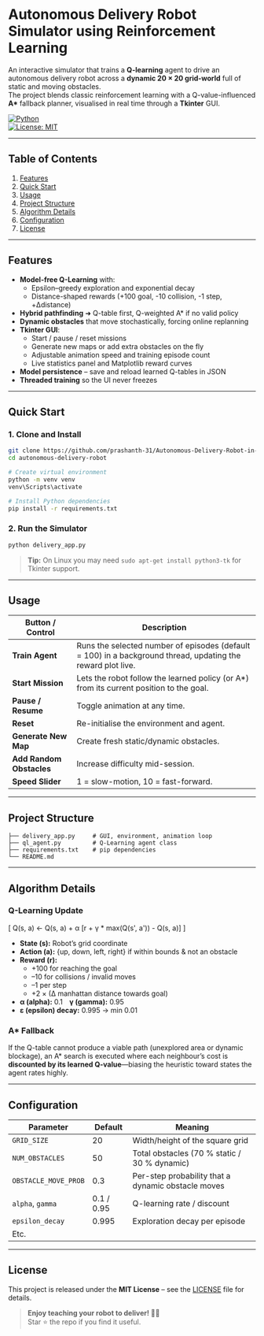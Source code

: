 
# Autonomous Delivery Robot Simulator using Reinforcement Learning


An interactive simulator that trains a **Q-learning** agent to drive an autonomous delivery robot across a **dynamic 20 × 20 grid-world** full of static and moving obstacles.  
The project blends classic reinforcement learning with a Q-value-influenced **A\*** fallback planner, visualised in real time through a **Tkinter** GUI.

[![Python](https://img.shields.io/badge/python-3.8%2B-blue.svg)](https://www.python.org/)  
[![License: MIT](https://img.shields.io/badge/License-MIT-yellow.svg)](LICENSE)

---

## Table of Contents
1. [Features](#features)  
2. [Quick Start](#quick-start)  
3. [Usage](#usage)  
4. [Project Structure](#project-structure)  
5. [Algorithm Details](#algorithm-details)  
6. [Configuration](#configuration)  
7. [License](#license)  

---

## Features
- **Model-free Q-Learning** with:
  - Epsilon–greedy exploration and exponential decay  
  - Distance-shaped rewards (+100 goal, -10 collision, -1 step, +Δdistance)  
- **Hybrid pathfinding** ➜ Q-table first, Q-weighted A\* if no valid policy  
- **Dynamic obstacles** that move stochastically, forcing online replanning  
- **Tkinter GUI**:
  - Start / pause / reset missions  
  - Generate new maps or add extra obstacles on the fly  
  - Adjustable animation speed and training episode count  
  - Live statistics panel and Matplotlib reward curves  
- **Model persistence** – save and reload learned Q-tables in JSON  
- **Threaded training** so the UI never freezes

---

## Quick Start

### 1. Clone and Install
```bash
git clone https://github.com/prashanth-31/Autonomous-Delivery-Robot-in-Dynamic-Urban-Environment.git
cd autonomous-delivery-robot

# Create virtual environment 
python -m venv venv
venv\Scripts\activate

# Install Python dependencies
pip install -r requirements.txt
```

### 2. Run the Simulator
```bash
python delivery_app.py
```

> **Tip:** On Linux you may need `sudo apt-get install python3-tk` for Tkinter support.

---

## Usage

| Button / Control | Description |
|------------------|-------------|
| **Train Agent**  | Runs the selected number of episodes (default = 100) in a background thread, updating the reward plot live. |
| **Start Mission**| Lets the robot follow the learned policy (or A\*) from its current position to the goal. |
| **Pause / Resume** | Toggle animation at any time. |
| **Reset** | Re-initialise the environment and agent. |
| **Generate New Map** | Create fresh static/dynamic obstacles. |
| **Add Random Obstacles** | Increase difficulty mid-session. |
| **Speed Slider** | 1 = slow-motion, 10 = fast-forward. |

---

## Project Structure
```text
├── delivery_app.py     # GUI, environment, animation loop
├── ql_agent.py         # Q-Learning agent class
├── requirements.txt    # pip dependencies
└── README.md
```

---

## Algorithm Details

### Q-Learning Update  
\[
Q(s, a) ← Q(s, a) + α [r + γ * max(Q(s', a')) - Q(s, a)]
\]

* **State (s):** Robot’s grid coordinate  
* **Action (a):** {up, down, left, right} if within bounds & not an obstacle  
* **Reward (r):**  
  * +100 for reaching the goal  
  * –10 for collisions / invalid moves  
  * –1 per step  
  * +2 × (Δ manhattan distance towards goal)  
* **α (alpha):** 0.1 **γ (gamma):** 0.95  
* **ε (epsilon) decay:** 0.995 → min 0.01

### A\* Fallback  
If the Q-table cannot produce a viable path (unexplored area or dynamic blockage), an A\* search is executed where each neighbour’s cost is **discounted by its learned Q-value**—biasing the heuristic toward states the agent rates highly.

---

## Configuration

| Parameter | Default | Meaning |
|-----------|---------|---------|
| `GRID_SIZE` | 20 | Width/height of the square grid |
| `NUM_OBSTACLES` | 50 | Total obstacles (70 % static / 30 % dynamic) |
| `OBSTACLE_MOVE_PROB` | 0.3 | Per-step probability that a dynamic obstacle moves |
| `alpha`, `gamma` | 0.1 / 0.95 | Q-learning rate / discount |
| `epsilon_decay` | 0.995 | Exploration decay per episode |
| Etc. |

---

## License

This project is released under the **MIT License** – see the [LICENSE](LICENSE) file for details.


> **Enjoy teaching your robot to deliver! 🚚🤖**  
> Star ⭐ the repo if you find it useful.
